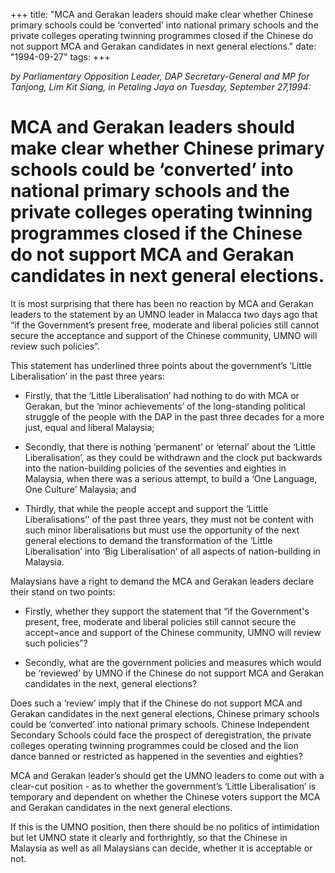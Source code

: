 +++ 
title: "MCA and Gerakan leaders should make clear whether Chinese primary schools could be ‘converted’ into national primary schools and the private colleges operating twinning programmes closed if the Chinese do not support MCA and Gerakan candidates in next general elections."
date: "1994-09-27"
tags:
+++

_by Parliamentary Opposition Leader, DAP Secretary-General and MP for Tanjong, Lim Kit Siang, in  Petaling Jaya on Tuesday, September 27,1994:_

# MCA and Gerakan leaders should make clear whether Chinese primary schools could be ‘converted’ into national primary schools and the private colleges operating twinning programmes closed if the Chinese do not support MCA and Gerakan candidates in next general elections.

It is most surprising that there has been no reaction by MCA and Gerakan leaders to the statement by an UMNO leader in Malacca two days ago that “if the Government’s present free, moderate and liberal policies still cannot secure the acceptance and support of the Chinese community, UMNO will review such policies”.</u>

This statement has underlined three points about the government’s ‘Little Liberalisation’ in the past three years:

* Firstly, that the ‘Little Liberalisation’ had nothing to do with MCA or Gerakan, but the ‘minor achievements’ of the long-standing political struggle of the people with the DAP in the past three decades for a more just, equal and liberal Malaysia;

* Secondly, that there is nothing ‘permanent’ or ‘eternal’ about the ‘Little Liberalisation’, as they could be withdrawn and the clock put backwards into the nation-building policies of the seventies and eighties in Malaysia, when there was a serious attempt, to build a ‘One Language, One Culture’ Malaysia; and

* Thirdly, that while the people accept and support the ‘Little Liberalisations’' of the past three years, they must not be content with such minor liberalisations but must use the opportunity of the next general elections to demand the transformation of the ‘Little Liberalisation’ into ‘Big Liberalisation’ of all aspects of nation-building in Malaysia.

Malaysians have a right to demand the MCA and Gerakan leaders declare their stand on two points:

* Firstly, whether they support the statement that “if the Government's present, free, moderate and liberal policies still cannot secure the accept¬ance and support of the Chinese community, UMNO will review such policies”?

* Secondly, what are the government policies and measures which would be ‘reviewed’ by UMNO if the Chinese do not support MCA and Gerakan candidates in the next, general elections?

Does such a ‘review’ imply that if the Chinese do not support MCA and Gerakan candidates in the next general elections, Chinese primary schools could be ‘converted’ into national primary schools. Chinese Independent Secondary Schools could face the prospect of deregistration, the private colleges operating twinning programmes could be closed and the lion dance banned or restricted as happened in the seventies and eighties?

MCA and Gerakan leader’s should get the UMNO leaders to come out with a clear-cut position - as to whether the government’s ‘Little Liberalisation’ is temporary and dependent on whether the Chinese voters support the MCA and Gerakan candidates in the next general elections.

If this is the UMNO position, then there should be no politics of intimidation but let UMNO state it clearly and forthrightly, so that the Chinese in Malaysia as well as all Malaysians can decide, whether it is acceptable or not.
 
